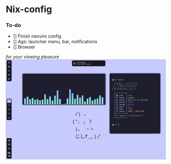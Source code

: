 # Nix-config

### To-do
- [] Finish neovim config
- [] Ags: launcher menu, bar, notifications
- [] Browser

*for your viewing pleasure*
![preview.png](./assets/preview.png)
